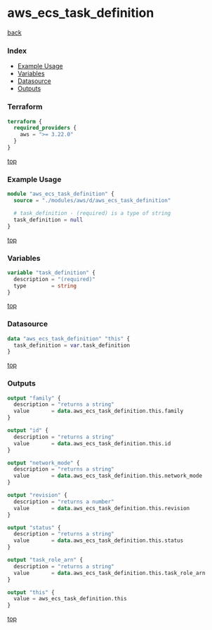 # aws_ecs_task_definition

[back](../aws.md)

### Index

- [Example Usage](#example-usage)
- [Variables](#variables)
- [Datasource](#datasource)
- [Outputs](#outputs)

### Terraform

```terraform
terraform {
  required_providers {
    aws = ">= 3.22.0"
  }
}
```

[top](#index)

### Example Usage

```terraform
module "aws_ecs_task_definition" {
  source = "./modules/aws/d/aws_ecs_task_definition"

  # task_definition - (required) is a type of string
  task_definition = null
}
```

[top](#index)

### Variables

```terraform
variable "task_definition" {
  description = "(required)"
  type        = string
}
```

[top](#index)

### Datasource

```terraform
data "aws_ecs_task_definition" "this" {
  task_definition = var.task_definition
}
```

[top](#index)

### Outputs

```terraform
output "family" {
  description = "returns a string"
  value       = data.aws_ecs_task_definition.this.family
}

output "id" {
  description = "returns a string"
  value       = data.aws_ecs_task_definition.this.id
}

output "network_mode" {
  description = "returns a string"
  value       = data.aws_ecs_task_definition.this.network_mode
}

output "revision" {
  description = "returns a number"
  value       = data.aws_ecs_task_definition.this.revision
}

output "status" {
  description = "returns a string"
  value       = data.aws_ecs_task_definition.this.status
}

output "task_role_arn" {
  description = "returns a string"
  value       = data.aws_ecs_task_definition.this.task_role_arn
}

output "this" {
  value = aws_ecs_task_definition.this
}
```

[top](#index)